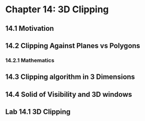 # Chapter 14: 3D Clipping

## 14.1 Motivation

## 14.2 Clipping Against Planes vs Polygons

### 14.2.1 Mathematics

## 14.3 Clipping algorithm in 3 Dimensions

## 14.4 Solid of Visibility and 3D windows

## Lab 14.1 3D Clipping
